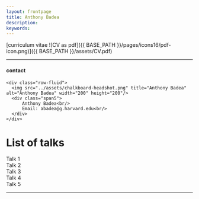 ```yaml
---
layout: frontpage
title: Anthony Badea
description: 
keywords: 
---
```


[curriculum vitae ![CV as pdf]({{ BASE_PATH }}/pages/icons16/pdf-icon.png)]({{ BASE_PATH }}/assets/CV.pdf)<br/>


---


<div class="container">
<h4><a name="contact"></a>contact</h4>

    <div class="row-fluid">
      <img src="../assets/chalkboard-headshot.png" title="Anthony Badea" alt="Anthony Badea" width="200" height="200"/>
      <div class="span5">
          Anthony Badea<br/>
          Email: abadea@g.harvard.edu<br/>
      </div>
    </div>
</div>
<h1>List of talks</h1>
<p>
Talk 1 </br>
Talk 2 </br>
Talk 3 </br>
Talk 4 </br>
Talk 5 </br>
</p>
<hr>

<!-- <div class="navbar">
  <div class="navbar-inner">
      <ul class="nav">
          <li><a href="{{ BASE_PATH }}/assets/CV.pdf">cv</a></li>
          <li><a href="https://github.com/mbcarlos">GitHub</a></li>
          <li><a href="https://twitter.com/dog_feelings">Twitter (@dog_feelings)</a></li>
      </ul>
  </div>
</div> -->